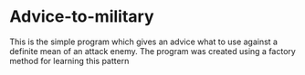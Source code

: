 # Advice-to-military
This is the simple program which gives an advice what to use against a definite mean of an attack enemy.
The program was created using a factory method for learning this pattern
